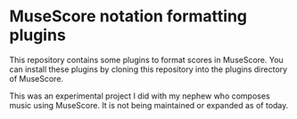MuseScore notation formatting plugins
======================================
This repository contains some plugins to format scores in MuseScore. You can
install these plugins by cloning this repository into the plugins directory of
MuseScore.

This was an experimental project I did with my nephew who composes music using
MuseScore. It is not being maintained or expanded as of today.
